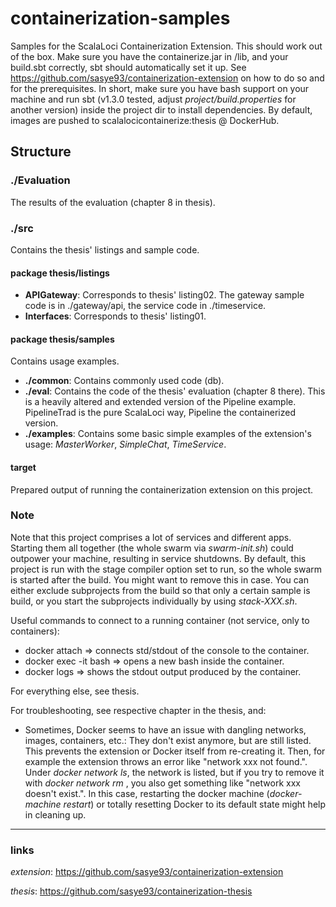 # containerization-samples
Samples for the ScalaLoci Containerization Extension. This should work out of the box. Make sure you have the containerize.jar in /lib, and your build.sbt correctly, sbt should automatically set it up. See https://github.com/sasye93/containerization-extension on how to do so and for the prerequisites. In short, make sure you have bash support on your machine and run sbt (v1.3.0 tested, adjust _project/build.properties_ for another version) inside the project dir to install dependencies.
By default, images are pushed to scalalocicontainerize:thesis @ DockerHub.

## Structure

### ./Evaluation
The results of the evaluation (chapter 8 in thesis).

### ./src
Contains the thesis' listings and sample code.

#### package thesis/listings
* **APIGateway**: Corresponds to thesis' listing02. The gateway sample code is in ./gateway/api, the service code in ./timeservice.
* **Interfaces**: Corresponds to thesis' listing01.

#### package thesis/samples
Contains usage examples.

* **./common**: Contains commonly used code (db).
* **./eval**: Contains the code of the thesis' evaluation (chapter 8 there). This is a heavily altered and extended version of the Pipeline example. PipelineTrad is the pure ScalaLoci way, Pipeline the containerized version.
* **./examples**: Contains some basic simple examples of the extension's usage: _MasterWorker_, _SimpleChat_, _TimeService_.

#### target
Prepared output of running the containerization extension on this project.

### Note

Note that this project comprises a lot of services and different apps. Starting them all together (the whole swarm via _swarm-init.sh_) could outpower your machine, resulting in service shutdowns.
By default, this project is run with the stage compiler option set to run, so the whole swarm is started after the build. You might want to remove this in case.
You can either exclude subprojects from the build so that only a certain sample is build, or you start the subprojects individually by using _stack-XXX.sh_.

Useful commands to connect to a running container (not service, only to containers):
* docker attach <id> => connects std/stdout of the console to the container.
* docker exec -it <id> bash => opens a new bash inside the container.
* docker logs <id> => shows the stdout output produced by the container.

For everything else, see thesis.

For troubleshooting, see respective chapter in the thesis, and:
- Sometimes, Docker seems to have an issue with dangling networks, images, containers, etc.: They don't exist anymore, but are still listed. This prevents the extension or Docker itself from re-creating it. Then, for example the extension throws an error like "network xxx not found.". Under _docker network ls_, the network is listed, but if you try to remove it with _docker network rm <id>_, you also get something like "network xxx doesn't exist.". In this case, restarting the docker machine (_docker-machine restart_) or totally resetting Docker to its default state might help in cleaning up.
-----------
### links
_extension_: https://github.com/sasye93/containerization-extension

_thesis_: https://github.com/sasye93/containerization-thesis

